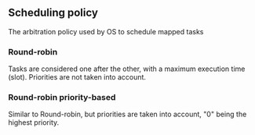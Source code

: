 ## Scheduling policy
The arbitration policy used by OS to schedule mapped tasks

### Round-robin
Tasks are considered one after the other, with a maximum execution time (slot). Priorities are not taken into account.

### Round-robin priority-based
Similar to Round-robin, but priorities are taken into account, "0" being the highest priority.
